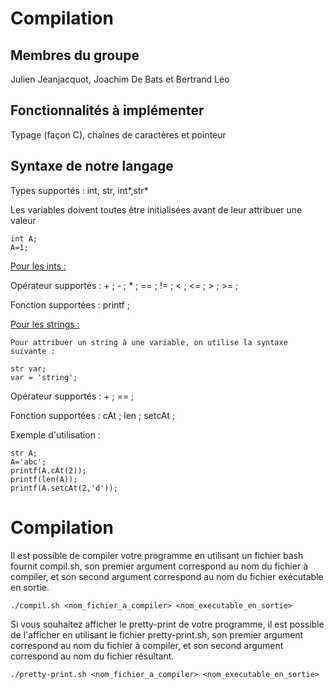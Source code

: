 # Compilation
## Membres du groupe
Julien Jeanjacquot, Joachim De Bats et Bertrand Léo
## Fonctionnalités à implémenter
Typage (façon C), chaînes de caractères et pointeur

## Syntaxe de notre langage

Types supportés :
int, str, int*,str*

Les variables doivent toutes être initialisées avant de leur attribuer une valeur

``` 
int A;
A=1;
```

<u>Pour les ints :</u>


Opérateur supportés : + ; - ; * ; == ; != ; < ; <= ; > ; >= ;

Fonction supportées : printf ;

<u>Pour les strings :</u>

`Pour attribuer un string à une variable, on utilise la syntaxe suivante :`
```
str var;
var = 'string';
```
Opérateur supportés : + ; == ;

Fonction supportées :  cAt ; len ; setcAt ;

Exemple d'utilisation :

```
str A;
A='abc';
printf(A.cAt(2));
printf(len(A));
printf(A.setcAt(2,'d'));
```


# Compilation
Il est possible de compiler votre programme en utilisant un fichier bash fournit compil.sh, son premier argument correspond au nom du fichier à compiler, et son second argument correspond au nom du fichier exécutable en sortie.

`./compil.sh <nom_fichier_a_compiler> <nom_executable_en_sortie>`

Si vous souhaitez afficher le pretty-print de votre programme, il est possible de l'afficher en utilisant le fichier pretty-print.sh, son premier argument correspond au nom du fichier à compiler, et son second argument correspond au nom du fichier résultant.

`./pretty-print.sh <nom_fichier_a_compiler> <nom_executable_en_sortie>`
 
